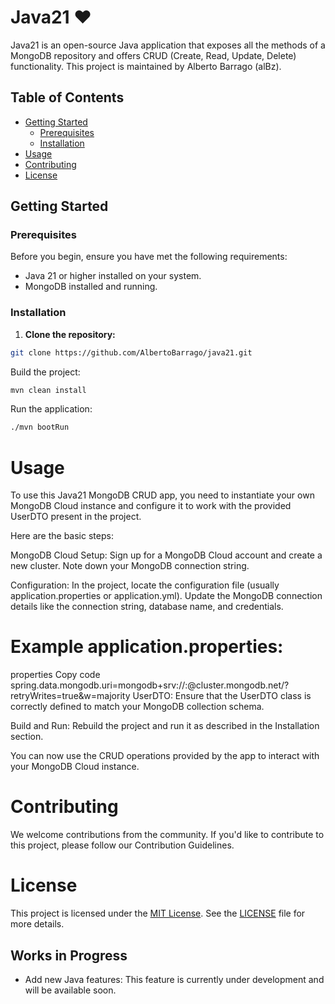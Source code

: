 # Java21 ❤️

Java21 is an open-source Java application that exposes all the methods of a MongoDB repository and offers CRUD (Create,
Read, Update, Delete) functionality. This project is maintained by Alberto Barrago (alBz).

## Table of Contents

- [Getting Started](#getting-started)
    - [Prerequisites](#prerequisites)
    - [Installation](#installation)
- [Usage](#usage)
- [Contributing](#contributing)
- [License](#license)

## Getting Started

### Prerequisites

Before you begin, ensure you have met the following requirements:

- Java 21 or higher installed on your system.
- MongoDB installed and running.

### Installation

1. **Clone the repository:**

```sh
git clone https://github.com/AlbertoBarrago/java21.git
```

Build the project:

```sh 
mvn clean install
```

Run the application:

```sh
./mvn bootRun
```

# Usage
To use this Java21 MongoDB CRUD app, you need to instantiate your own MongoDB Cloud instance and configure it to work with the provided UserDTO present in the project.

Here are the basic steps:

MongoDB Cloud Setup: Sign up for a MongoDB Cloud account and create a new cluster. Note down your MongoDB connection string.

Configuration: In the project, locate the configuration file (usually application.properties or application.yml). Update the MongoDB connection details like the connection string, database name, and credentials.

# Example application.properties:

properties
Copy code
spring.data.mongodb.uri=mongodb+srv://<username>:<password>@cluster.mongodb.net/<database>?retryWrites=true&w=majority
UserDTO: Ensure that the UserDTO class is correctly defined to match your MongoDB collection schema.

Build and Run: Rebuild the project and run it as described in the Installation section.

You can now use the CRUD operations provided by the app to interact with your MongoDB Cloud instance.

# Contributing
We welcome contributions from the community. If you'd like to contribute to this project, please follow our Contribution Guidelines.

# License
This project is licensed under the [MIT License](LICENSE). See the [LICENSE](LICENSE) file for more details.


## Works in Progress

- Add new Java features: This feature is currently under development and will be available soon.







